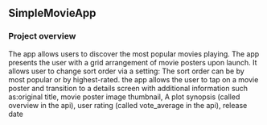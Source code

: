 ## SimpleMovieApp
### Project overview
The app allows users to discover the most popular movies playing. The app presents the user with a grid arrangement of movie posters upon launch. It allows user to change sort order via a setting: The sort order can be by most popular or by highest-rated. the app allows the user to tap on a movie poster and transition to a details screen with additional information such as:original title, movie poster image thumbnail, A plot synopsis (called overview in the api), user rating (called vote_average in the api), release date

